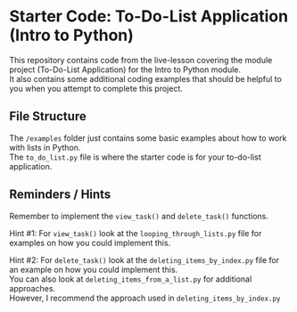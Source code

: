 # Starter Code: To-Do-List Application (Intro to Python)
This repository contains code from the live-lesson covering the module project (To-Do-List Application) for the Intro to Python module.
<br>It also contains some additional coding examples that should be helpful to you when you attempt to complete this project.

## File Structure
The ``/examples`` folder just contains some basic examples about how to work with lists in Python.
<br>The ``to_do_list.py`` file is where the starter code is for your to-do-list application.

## Reminders / Hints
Remember to implement the ``view_task()`` and ``delete_task()`` functions.

Hint #1: For ``view_task()`` look at the ``looping_through_lists.py`` file for examples on how you could implement this.

Hint #2: For ``delete_task()`` look at the ``deleting_items_by_index.py`` file for an example on how you could implement this. 
<br>You can also look at ``deleting_items_from_a_list.py`` for additional approaches. 
<br>However, I recommend the approach used in ``deleting_items_by_index.py``
